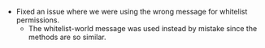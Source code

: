 - Fixed an issue where we were using the wrong message for whitelist permissions.
  - The whitelist-world message was used instead by mistake since the methods are so similar.